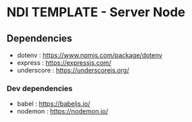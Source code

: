 # NDI TEMPLATE - Server Node

## Dependencies

- dotenv : https://www.npmjs.com/package/dotenv 
- express : https://expressjs.com/
- underscore : https://underscorejs.org/

### Dev dependencies

- babel : https://babeljs.io/
- nodemon : https://nodemon.io/
